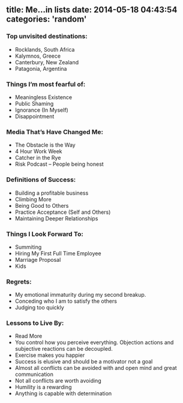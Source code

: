 title: Me...in lists
date: 2014-05-18 04:43:54
categories: 'random'
---

### Top unvisited destinations: 

* Rocklands, South Africa
* Kalymnos, Greece
* Canterbury, New Zealand
* Patagonia, Argentina
 
### Things I’m most fearful of:

* Meaningless Existence
* Public Shaming
* Ignorance (In Myself)
* Disappointment

### Media That’s Have Changed Me:

* The Obstacle is the Way
* 4 Hour Work Week
* Catcher in the Rye
* Risk Podcast – People being honest

### Definitions of Success:

* Building a profitable business
* Climbing More
* Being Good to Others
* Practice Acceptance (Self and Others)
* Maintaining Deeper Relationships

### Things I Look Forward To:

* Summiting
* Hiring My First Full Time Employee
* Marriage Proposal
* Kids

### Regrets:

* My emotional immaturity during my second breakup.
* Conceding who I am to satisfy the others
* Judging too quickly

### Lessons to Live By:

* Read More
* You control how you perceive everything. Objection actions and subjective reactions can be decoupled.
* Exercise makes you happier
* Success is elusive and should be a motivator not a goal
* Almost all conflicts can be avoided with and open mind and great communication
* Not all conflicts are worth avoiding
* Humility is a rewarding
* Anything is capable with determination
